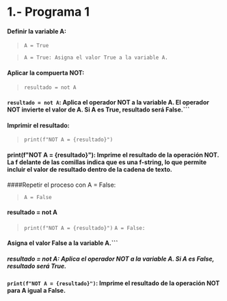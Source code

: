 # 1.- Programa 1

#### Definir la variable A:


> ```A = True```

> ```A = True: Asigna el valor True a la variable A.```

#### Aplicar la compuerta NOT:


> ```resultado = not A```
#### ```resultado = not A```: Aplica el operador NOT a la variable A. El operador NOT invierte el valor de A. Si A es True, resultado será False.```

#### Imprimir el resultado:


> ```print(f"NOT A = {resultado}")```
#### print(f"NOT A = {resultado}"): Imprime el resultado de la operación NOT. La f delante de las comillas indica que es una f-string, lo que permite incluir el valor de resultado dentro de la cadena de texto.

####Repetir el proceso con A = False:


> ```A = False```
#### resultado = not A
> ```print(f"NOT A = {resultado}")```
> ```A = False:```
#### Asigna el valor False a la variable A.```

##### resultado = not A: Aplica el operador NOT a la variable A. Si A es False, resultado será True.
#### ```print(f"NOT A = {resultado}")```: Imprime el resultado de la operación NOT para A igual a False.
